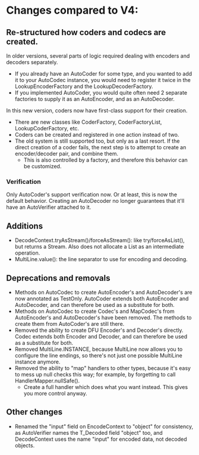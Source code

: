 # Changes compared to V4:

## Re-structured how coders and codecs are created.

In older versions, several parts of logic required dealing with encoders and decoders separately.
* If you already have an AutoCoder for some type, and you wanted to add it to your AutoCodec instance, you would need to register it twice in the LookupEncoderFactory and the LookupDecoderFactory.
* If you implemented AutoCoder, you would quite often need 2 separate factories to supply it as an AutoEncoder, and as an AutoDecoder.

In this new version, coders now have first-class support for their creation.
* There are new classes like CoderFactory, CoderFactoryList, LookupCoderFactory, etc.
* Coders can be created and registered in one action instead of two.
* The old system is still supported too, but only as a last resort. If the direct creation of a coder fails, the next step is to attempt to create an encoder/decoder pair, and combine them.
	* This is also controlled by a factory, and therefore this behavior can be customized.

### Verification

Only AutoCoder's support verification now. Or at least, this is now the default behavior. Creating an AutoDecoder no longer guarantees that it'll have an AutoVerifier attached to it.

## Additions

* DecodeContext.tryAsStream()/forceAsStream(): like try/forceAsList(), but returns a Stream. Also does not allocate a List as an intermediate operation.
* MultiLine.value(): the line separator to use for encoding and decoding.

## Deprecations and removals

* Methods on AutoCodec to create AutoEncoder's and AutoDecoder's are now annotated as TestOnly. AutoCoder extends both AutoEncoder and AutoDecoder, and can therefore be used as a substitute for both.
* Methods on AutoCodec to create Codec's and MapCodec's from AutoEncoder's and AutoDecoder's have been removed. The methods to create them from AutoCoder's are still there.
* Removed the ability to create DFU Encoder's and Decoder's directly. Codec extends both Encoder and Decoder, and can therefore be used as a substitute for both.
* Removed MultiLine.INSTANCE, because MultiLine now allows you to configure the line endings, so there's not just one possible MultiLine instance anymore.
* Removed the ability to "map" handlers to other types, because it's easy to mess up null checks this way; for example, by forgetting to call HandlerMapper.nullSafe().
	* Create a full handler which does what you want instead. This gives you more control anyway.

## Other changes

* Renamed the "input" field on EncodeContext to "object" for consistency, as AutoVerifier names the T_Decoded field "object" too, and DecodeContext uses the name "input" for encoded data, not decoded objects.